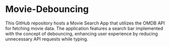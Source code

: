 # Movie-Debouncing
This GitHub repository hosts a Movie Search App that utilizes the OMDB API for fetching movie data. The application features a search bar implemented with the concept of debouncing, enhancing user experience by reducing unnecessary API requests while typing.
